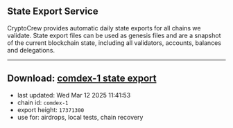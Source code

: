 ## State Export Service
CryptoCrew provides automatic daily state exports for all chains we validate. State export files can be used as genesis files and are a snapshot of the current blockchain state, including all validators, accounts, balances and delegations.

---
**Download: [comdex-1 state export](https://dl-eu2.ccvalidators.com/SERVICE/comdex/comdex-1_export_17371300.json)**
---

- last updated: Wed Mar 12 2025 11:41:53
- chain id: `comdex-1`
- export height: `17371300`
- use for: airdrops, local tests, chain recovery
